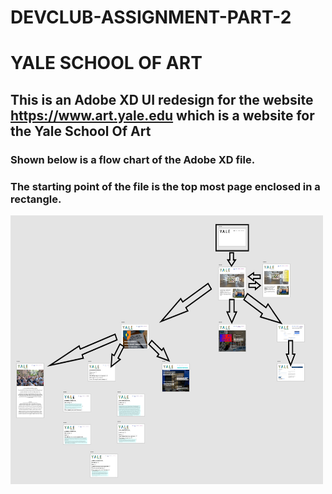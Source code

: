# DEVCLUB-ASSIGNMENT-PART-2
# YALE SCHOOL OF ART


## This is an Adobe XD UI redesign for the website https://www.art.yale.edu which is a website for the Yale School Of Art

### Shown below is a flow chart of the Adobe XD file. 
### The starting point of the file is the top most page enclosed in a rectangle.
<img src="./flow_chart.png" width="500px" height="430px"/>   
